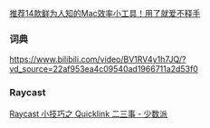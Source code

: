 [推荐14款鲜为人知的Mac效率小工具！用了就爱不释手](https://sspai.com/post/75866)

### 词典

https://www.bilibili.com/video/BV1RV4y1h7JQ/?vd_source=22af953ea4c09540ad1966711a2d53f0







### Raycast

[Raycast 小技巧之 Quicklink 二三事 - 少数派](https://sspai.com/post/72951)
